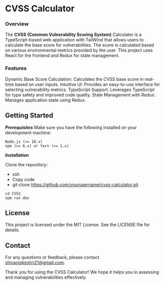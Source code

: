 # CVSS Calculator

### Overview

The **CVSS (Common Vulnerability Scoring System)** Calculator is a TypeScript-based web application with TailWind that allows users to calculate the base score for vulnerabilities. The score is calculated based on various environmental metrics provided by the user. This project uses React for the frontend and Redux for state management.

### Features

Dynamic Base Score Calculation: Calculates the CVSS base score in real-time based on user inputs.
Intuitive UI: Provides an easy-to-use interface for selecting vulnerability metrics.
TypeScript Support: Leverages TypeScript for type safety and improved code quality.
State Management with Redux: Manages application state using Redux.

## Getting Started

***Prerequisites***
Make sure you have the following installed on your development machine:
```
Node.js (>= 18.x)
npm (>= 6.x) or Yarn (>= 1.x)
```

***Installation***

Clone the repository:
- ssh
- Copy code
- git clone https://github.com/yourusername/cvss-calculator.git

```
cd CVSS
npm run dev
```





## License

This project is licensed under the MIT License. See the LICENSE file for details.

## Contact

For any questions or feedback, please contact [shivangikeshri21@gmail.com](shivangiKeshri21@gmail.com).

Thank you for using the CVSS Calculator! We hope it helps you in assessing and managing vulnerabilities effectively.